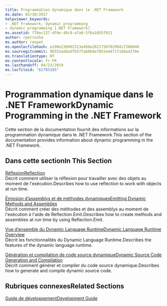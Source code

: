 ```yaml
---
title: Programmation dynamique dans le .NET Framework
ms.date: 03/30/2017
helpviewer_keywords:
- .NET Framework, dynamic programming
- dynamic programming [.NET Framework]
ms.assetid: f78ec137-df0e-48c9-a7a0-5f6a1055f011
author: rpetrusha
ms.author: ronpet
ms.openlocfilehash: a190e238992313e498e28217587029041f386040
ms.sourcegitcommit: 9b552addadfb57fab0b9e7852ed4f1f1b8a42f8e
ms.translationtype: HT
ms.contentlocale: fr-FR
ms.lasthandoff: 04/23/2019
ms.locfileid: "61793105"
---
```

# <a name="dynamic-programming-in-the-net-framework"></a><span data-ttu-id="c0e12-102">Programmation dynamique dans le .NET Framework</span><span class="sxs-lookup"><span data-stu-id="c0e12-102">Dynamic Programming in the .NET Framework</span></span>
<span data-ttu-id="c0e12-103">Cette section de la documentation fournit des informations sur la programmation dynamique dans le .NET Framework.</span><span class="sxs-lookup"><span data-stu-id="c0e12-103">This section of the documentation provides information about dynamic programming in the .NET Framework.</span></span>  
  
## <a name="in-this-section"></a><span data-ttu-id="c0e12-104">Dans cette section</span><span class="sxs-lookup"><span data-stu-id="c0e12-104">In This Section</span></span>  
 [<span data-ttu-id="c0e12-105">Réflexion</span><span class="sxs-lookup"><span data-stu-id="c0e12-105">Reflection</span></span>](../../../docs/framework/reflection-and-codedom/reflection.md)  
 <span data-ttu-id="c0e12-106">Décrit comment utiliser la réflexion pour travailler avec des objets au moment de l'exécution.</span><span class="sxs-lookup"><span data-stu-id="c0e12-106">Describes how to use reflection to work with objects at run time.</span></span>  
  
 [<span data-ttu-id="c0e12-107">Émission d’assemblys et de méthodes dynamiques</span><span class="sxs-lookup"><span data-stu-id="c0e12-107">Emitting Dynamic Methods and Assemblies</span></span>](../../../docs/framework/reflection-and-codedom/emitting-dynamic-methods-and-assemblies.md)  
 <span data-ttu-id="c0e12-108">Décrit comment créer des méthodes et des assemblys au moment de l'exécution à l'aide de Reflection.Emit.</span><span class="sxs-lookup"><span data-stu-id="c0e12-108">Describes how to create methods and assemblies at run time by using Reflection.Emit.</span></span>  
  
 [<span data-ttu-id="c0e12-109">Vue d’ensemble du Dynamic Language Runtime</span><span class="sxs-lookup"><span data-stu-id="c0e12-109">Dynamic Language Runtime Overview</span></span>](../../../docs/framework/reflection-and-codedom/dynamic-language-runtime-overview.md)  
 <span data-ttu-id="c0e12-110">Décrit les fonctionnalités du Dynamic Language Runtime.</span><span class="sxs-lookup"><span data-stu-id="c0e12-110">Describes the features of the dynamic language runtime.</span></span>  
  
 [<span data-ttu-id="c0e12-111">Génération et compilation de code source dynamique</span><span class="sxs-lookup"><span data-stu-id="c0e12-111">Dynamic Source Code Generation and Compilation</span></span>](../../../docs/framework/reflection-and-codedom/dynamic-source-code-generation-and-compilation.md)  
 <span data-ttu-id="c0e12-112">Décrit comment générer et compiler du code source dynamique.</span><span class="sxs-lookup"><span data-stu-id="c0e12-112">Describes how to generate and compile dynamic source code.</span></span>  
  
## <a name="related-sections"></a><span data-ttu-id="c0e12-113">Rubriques connexes</span><span class="sxs-lookup"><span data-stu-id="c0e12-113">Related Sections</span></span>  
 [<span data-ttu-id="c0e12-114">Guide de développement</span><span class="sxs-lookup"><span data-stu-id="c0e12-114">Development Guide</span></span>](../../../docs/framework/development-guide.md)  
